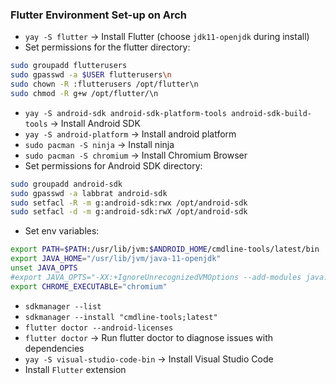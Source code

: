 ### Flutter Environment Set-up on Arch

* `yay -S flutter` -> Install Flutter (choose `jdk11-openjdk` during install)
* Set permissions for the flutter directory:
```bash
sudo groupadd flutterusers
sudo gpasswd -a $USER flutterusers\n
sudo chown -R :flutterusers /opt/flutter\n
sudo chmod -R g+w /opt/flutter/\n
```
* `yay -S android-sdk android-sdk-platform-tools android-sdk-build-tools` -> Install Android SDK
* `yay -S android-platform` -> Install android platform
* `sudo pacman -S ninja` -> Install ninja
* `sudo pacman -S chromium` -> Install Chromium Browser
* Set permissions for Android SDK directory:
```bash
sudo groupadd android-sdk
sudo gpasswd -a labbrat android-sdk
sudo setfacl -R -m g:android-sdk:rwx /opt/android-sdk
sudo setfacl -d -m g:android-sdk:rwX /opt/android-sdk
```
* Set env variables:
```bash
export PATH=$PATH:/usr/lib/jvm:$ANDROID_HOME/cmdline-tools/latest/bin
export JAVA_HOME="/usr/lib/jvm/java-11-openjdk"
unset JAVA_OPTS
#export JAVA_OPTS="-XX:+IgnoreUnrecognizedVMOptions --add-modules java.se.ee"
export CHROME_EXECUTABLE="chromium"
```
* `sdkmanager --list`
* `sdkmanager --install "cmdline-tools;latest"`
* `flutter doctor --android-licenses`
* `flutter doctor` -> Run flutter doctor to diagnose issues with dependencies
* `yay -S visual-studio-code-bin` -> Install Visual Studio Code
* Install `Flutter` extension

